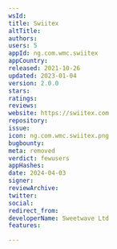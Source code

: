 ```yaml
---
wsId: 
title: Swiitex
altTitle: 
authors: 
users: 5
appId: ng.com.wmc.swiitex
appCountry: 
released: 2021-10-26
updated: 2023-01-04
version: 2.0.0
stars: 
ratings: 
reviews: 
website: https://swiitex.com
repository: 
issue: 
icon: ng.com.wmc.swiitex.png
bugbounty: 
meta: removed
verdict: fewusers
appHashes: 
date: 2024-04-03
signer: 
reviewArchive: 
twitter: 
social: 
redirect_from: 
developerName: Sweetwave Ltd
features: 

---
```


